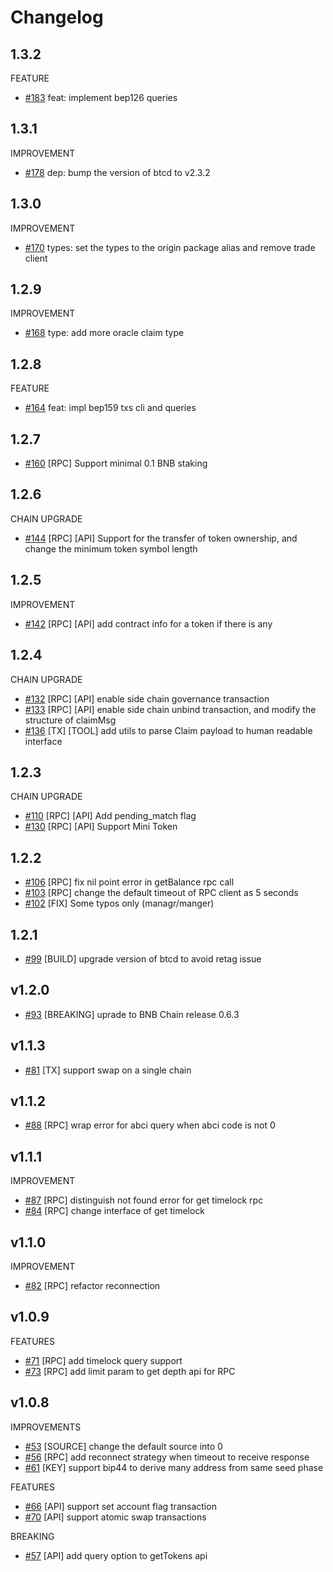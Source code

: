 # Changelog

## 1.3.2
FEATURE
* [\#183](https://github.com/onechain-game/go-sdk/pull/183) feat: implement bep126 queries

## 1.3.1
IMPROVEMENT
* [\#178](https://github.com/onechain-game/go-sdk/pull/178) dep: bump the version of btcd to v2.3.2


## 1.3.0
IMPROVEMENT
* [\#170](https://github.com/onechain-game/go-sdk/pull/170) types: set the types to the origin package alias and remove trade client

## 1.2.9
IMPROVEMENT
* [\#168](https://github.com/onechain-game/go-sdk/pull/168) type: add more oracle claim type

## 1.2.8
FEATURE
* [\#164](https://github.com/onechain-game/go-sdk/pull/164) feat: impl bep159 txs cli and queries

## 1.2.7
* [\#160](https://github.com/onechain-game/go-sdk/pull/160)  [RPC]  Support minimal 0.1 BNB staking

## 1.2.6
CHAIN UPGRADE
* [\#144](https://github.com/onechain-game/go-sdk/pull/144) [RPC] [API] Support for the transfer of token ownership, and change the minimum token symbol length

## 1.2.5
IMPROVEMENT
* [\#142](https://github.com/onechain-game/go-sdk/pull/142) [RPC] [API] add contract info for a token if there is any 

## 1.2.4
CHAIN UPGRADE
* [\#132](https://github.com/onechain-game/go-sdk/pull/132) [RPC] [API] enable side chain governance transaction 
* [\#133](https://github.com/onechain-game/go-sdk/pull/133) [RPC] [API] enable side chain unbind transaction, and modify the structure of claimMsg 
* [\#136](https://github.com/onechain-game/go-sdk/pull/136) [TX] [TOOL] add utils to parse Claim payload to human readable interface

## 1.2.3
CHAIN UPGRADE
* [\#110](https://github.com/onechain-game/go-sdk/pull/110) [RPC] [API] Add pending_match flag
* [\#130](https://github.com/onechain-game/go-sdk/pull/130) [RPC] [API] Support Mini Token
## 1.2.2
* [\#106](https://github.com/onechain-game/go-sdk/pull/106) [RPC] fix nil point error in getBalance rpc call
* [\#103](https://github.com/onechain-game/go-sdk/pull/103) [RPC] change the default timeout of RPC client as 5 seconds
* [\#102](https://github.com/onechain-game/go-sdk/pull/102) [FIX] Some typos only (managr/manger) 

## 1.2.1
* [\#99](https://github.com/onechain-game/go-sdk/pull/99) [BUILD] upgrade version of btcd to avoid retag issue 

## v1.2.0
* [\#93](https://github.com/onechain-game/go-sdk/pull/93) [BREAKING] uprade to BNB Chain release 0.6.3

## v1.1.3
* [\#81](https://github.com/onechain-game/go-sdk/pull/81) [TX] support swap on a single chain 


## v1.1.2
* [\#88](https://github.com/onechain-game/go-sdk/pull/88) [RPC] wrap error for abci query when abci code is not 0

## v1.1.1
IMPROVEMENT
* [\#87](https://github.com/onechain-game/go-sdk/pull/87) [RPC] distinguish not found error for get timelock rpc
* [\#84](https://github.com/onechain-game/go-sdk/pull/84) [RPC] change interface of get timelock


## v1.1.0
IMPROVEMENT
* [\#82](https://github.com/onechain-game/go-sdk/pull/82) [RPC] refactor reconnection

## v1.0.9

FEATURES
* [\#71](https://github.com/onechain-game/go-sdk/pull/71) [RPC] add timelock query support 
* [\#73](https://github.com/onechain-game/go-sdk/pull/73) [RPC] add limit param to get depth api for RPC


## v1.0.8
IMPROVEMENTS
* [\#53](https://github.com/onechain-game/go-sdk/pull/53) [SOURCE] change the default source into 0
* [\#56](https://github.com/onechain-game/go-sdk/pull/56) [RPC] add reconnect strategy when timeout to receive response
* [\#61](https://github.com/onechain-game/go-sdk/pull/61) [KEY] support bip44 to derive many address from same seed phase

FEATURES
* [\#66](https://github.com/onechain-game/go-sdk/pull/66)  [API]  support set account flag transaction
* [\#70](https://github.com/onechain-game/go-sdk/pull/70)  [API]  support atomic swap transactions

BREAKING
* [\#57](https://github.com/onechain-game/go-sdk/pull/57) [API] add query option to getTokens api
